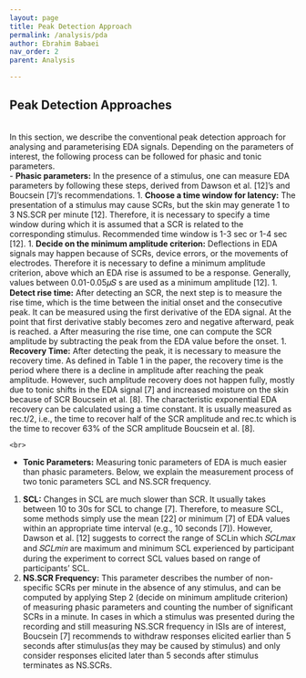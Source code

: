 ```yaml
---
layout: page
title: Peak Detection Approach
permalink: /analysis/pda
author: Ebrahim Babaei
nav_order: 2
parent: Analysis

---
```


## Peak Detection Approaches
<br>
In this section, we describe the conventional peak detection approach for analysing and parameterising EDA signals.
Depending on the parameters of interest, the following process can be followed for phasic and tonic parameters.
	<br>
- <b>Phasic parameters:</b> In the presence of a stimulus, one can measure EDA parameters by following these steps,
derived from Dawson et al. [12]’s and Boucsein [7]’s recommendations.
1. <b>Choose a time window for latency:</b> The presentation of a stimulus may cause SCRs, but the skin may generate
1 to 3 NS.SCR per minute [12]. Therefore, it is necessary to specify a time window during which it is assumed
that a SCR is related to the corresponding stimulus. Recommended time window is 1-3 sec or 1-4 sec [12].
1. <b>Decide on the minimum amplitude criterion:</b> Deflections in EDA signals may happen because of SCRs,
device errors, or the movements of electrodes. Therefore it is necessary to define a minimum amplitude criterion,
above which an EDA rise is assumed to be a response. Generally, values between 0.01-0.05𝜇𝑆 s are used as a
minimum amplitude [12].
1. <b>Detect rise time:</b> After detecting an SCR, the next step is to measure the rise time, which is the time between
the initial onset and the consecutive peak. It can be measured using the first derivative of the EDA signal. At the
point that first derivative stably becomes zero and negative afterward, peak is reached. a After measuring the
rise time, one can compute the SCR amplitude by subtracting the peak from the EDA value before the onset.
1. <b>Recovery Time:</b> After detecting the peak, it is necessary to measure the recovery time. As defined in Table 1 in
the paper, the recovery time is the period where there is a decline in amplitude after reaching the peak amplitude.
However, such amplitude recovery does not happen fully, mostly due to tonic shifts in the EDA signal [7] and
increased moisture on the skin because of SCR Boucsein et al. [8]. The characteristic exponential EDA recovery
can be calculated using a time constant. It is usually measured as rec.t/2, i.e., the time to recover half of the SCR
amplitude and rec.tc which is the time to recover 63% of the SCR amplitude Boucsein et al. [8].

	<br>
- <b>Tonic Parameters:</b> Measuring tonic parameters of EDA is much easier than phasic parameters. Below, we
explain the measurement process of two tonic parameters SCL and NS.SCR frequency.
1. <b>SCL:</b> Changes in SCL are much slower than SCR. It usually takes between 10 to 30s for SCL to change [7].
Therefore, to measure SCL, some methods simply use the mean [22] or minimum [7] of EDA values within an
appropriate time interval (e.g., 10 seconds [7]). However, Dawson et al. [12] suggests to correct the range of SCLin which 𝑆𝐶𝐿𝑚𝑎𝑥 and 𝑆𝐶𝐿𝑚𝑖𝑛 are maximum and minimum SCL experienced by participant during the experiment to correct SCL values based on range of participants’ SCL.
1. <b>NS.SCR Frequency:</b> This parameter describes the number of non-specific SCRs per minute in the absence of any
stimulus, and can be computed by applying Step 2 (decide on minimum amplitude criterion) of measuring phasic
parameters and counting the number of significant SCRs in a minute. In cases in which a stimulus was presented
during the recording and still measuring NS.SCR frequency in ISIs are of interest, Boucsein [7] recommends to
withdraw responses elicited earlier than 5 seconds after stimulus(as they may be caused by stimulus) and only
consider responses elicited later than 5 seconds after stimulus terminates as NS.SCRs.
